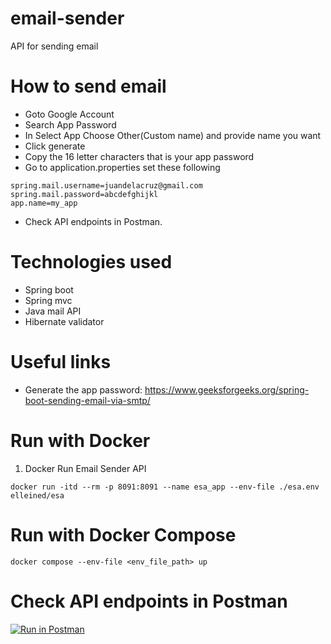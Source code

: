 # email-sender
API for sending email

# How to send email
 - Goto Google Account 
 - Search App Password
 - In Select App Choose Other(Custom name) and provide name you want
 - Click generate 
 - Copy the 16 letter characters that is your app password
 - Go to application.properties set these following
 ```
 spring.mail.username=juandelacruz@gmail.com  
 spring.mail.password=abcdefghijkl
 app.name=my_app
 ```
 - Check API endpoints in Postman.

# Technologies used
  - Spring boot
  - Spring mvc
  - Java mail API
  - Hibernate validator

# Useful links
 - Generate the app password: https://www.geeksforgeeks.org/spring-boot-sending-email-via-smtp/

# Run with Docker
1. Docker Run Email Sender API
```
docker run -itd --rm -p 8091:8091 --name esa_app --env-file ./esa.env elleined/esa
```

# Run with Docker Compose
```
docker compose --env-file <env_file_path> up
```

# Check API endpoints in Postman
[![Run in Postman](https://run.pstmn.io/button.svg)](https://app.getpostman.com/run-collection/26932885-7fc11acb-7833-4ce0-a5eb-f899f0d44026?action=collection%2Ffork&source=rip_markdown&collection-url=entityId%3D26932885-7fc11acb-7833-4ce0-a5eb-f899f0d44026%26entityType%3Dcollection%26workspaceId%3D638a4bab-020e-48f2-950a-f85be75bbe0c)
